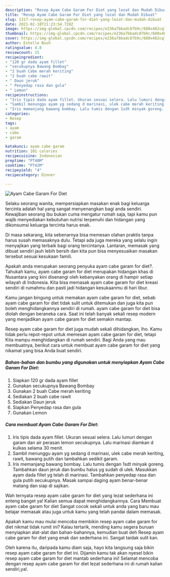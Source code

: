 ```yaml
---
description: "Resep Ayam Cabe Garam For Diet yang lezat dan Mudah Dibuat"
title: "Resep Ayam Cabe Garam For Diet yang lezat dan Mudah Dibuat"
slug: 1317-resep-ayam-cabe-garam-for-diet-yang-lezat-dan-mudah-dibuat
date: 2021-02-18T21:23:54.728Z
image: https://img-global.cpcdn.com/recipes/e236a7bbadc87b9c/680x482cq70/ayam-cabe-garam-for-diet-foto-resep-utama.jpg
thumbnail: https://img-global.cpcdn.com/recipes/e236a7bbadc87b9c/680x482cq70/ayam-cabe-garam-for-diet-foto-resep-utama.jpg
cover: https://img-global.cpcdn.com/recipes/e236a7bbadc87b9c/680x482cq70/ayam-cabe-garam-for-diet-foto-resep-utama.jpg
author: Estelle Bush
ratingvalue: 4.8
reviewcount: 15
recipeingredient:
- "120 gr dada ayam fillet"
- "secukupnya Bawang Bombay"
- "2 buah Cabe merah keriting"
- "2 buah cabe rawit"
- " Daun jeruk"
- " Penyedap rasa dan gula"
- " Lemon"
recipeinstructions:
- "Iris tipis dada ayam fillet. Ukuran sesuai selera. Lalu lumuri dengan garam dan air perasan lemon secukupnya. Lalu marinasi diamkan d kulkas selama 30 menit."
- "Sambil menunggu ayam yg sedang d marinasi, ulek cabe merah keriting, rawit, bawang putih dan tambahkan sedikit garam."
- "Iris memanjang bawang bombay. Lalu tumis dengan 1sdt minyak goreng. Tambahkan daun jeruk dan bumbu halus yg sudah di ulek. Masukkan ayam dada fillet yg telah di marinasi. Tambahkan penyedap rasa dan gula putih secukupnya. Masak sampai daging ayam benar-benar matang dan siap di sajikan."
categories:
- Resep
tags:
- ayam
- cabe
- garam

katakunci: ayam cabe garam 
nutrition: 101 calories
recipecuisine: Indonesian
preptime: "PT40M"
cooktime: "PT42M"
recipeyield: "4"
recipecategory: Dinner

---
```



![Ayam Cabe Garam For Diet](https://img-global.cpcdn.com/recipes/e236a7bbadc87b9c/680x482cq70/ayam-cabe-garam-for-diet-foto-resep-utama.jpg)

Selaku seorang wanita, mempersiapkan masakan enak bagi keluarga tercinta adalah hal yang sangat menyenangkan bagi anda sendiri. Kewajiban seorang ibu bukan cuma mengatur rumah saja, tapi kamu pun wajib menyediakan kebutuhan nutrisi terpenuhi dan hidangan yang dikonsumsi keluarga tercinta harus enak.

Di masa  sekarang, kita sebenarnya bisa memesan olahan praktis tanpa harus susah memasaknya dulu. Tetapi ada juga mereka yang selalu ingin menyajikan yang terbaik bagi orang tercintanya. Lantaran, memasak yang dibuat sendiri jauh lebih bersih dan kita pun bisa menyesuaikan masakan tersebut sesuai kesukaan famili. 



Apakah anda merupakan seorang penyuka ayam cabe garam for diet?. Tahukah kamu, ayam cabe garam for diet merupakan hidangan khas di Nusantara yang kini disenangi oleh kebanyakan orang di hampir setiap wilayah di Indonesia. Kita bisa memasak ayam cabe garam for diet kreasi sendiri di rumahmu dan pasti jadi hidangan kesukaanmu di hari libur.

Kamu jangan bingung untuk memakan ayam cabe garam for diet, sebab ayam cabe garam for diet tidak sulit untuk ditemukan dan juga kita pun boleh menghidangkannya sendiri di rumah. ayam cabe garam for diet bisa diolah dengan beraneka cara. Saat ini telah banyak sekali resep modern yang menjadikan ayam cabe garam for diet semakin mantap.

Resep ayam cabe garam for diet juga mudah sekali dihidangkan, lho. Kamu tidak perlu repot-repot untuk memesan ayam cabe garam for diet, tetapi Kita mampu menghidangkan di rumah sendiri. Bagi Anda yang mau membuatnya, berikut cara untuk membuat ayam cabe garam for diet yang nikamat yang bisa Anda buat sendiri.

<!--inarticleads1-->

##### Bahan-bahan dan bumbu yang digunakan untuk menyiapkan Ayam Cabe Garam For Diet:

1. Siapkan 120 gr dada ayam fillet
1. Gunakan secukupnya Bawang Bombay
1. Gunakan 2 buah Cabe merah keriting
1. Sediakan 2 buah cabe rawit
1. Sediakan  Daun jeruk
1. Siapkan  Penyedap rasa dan gula
1. Gunakan  Lemon




<!--inarticleads2-->

##### Cara membuat Ayam Cabe Garam For Diet:

1. Iris tipis dada ayam fillet. Ukuran sesuai selera. Lalu lumuri dengan garam dan air perasan lemon secukupnya. Lalu marinasi diamkan d kulkas selama 30 menit.
1. Sambil menunggu ayam yg sedang d marinasi, ulek cabe merah keriting, rawit, bawang putih dan tambahkan sedikit garam.
1. Iris memanjang bawang bombay. Lalu tumis dengan 1sdt minyak goreng. Tambahkan daun jeruk dan bumbu halus yg sudah di ulek. Masukkan ayam dada fillet yg telah di marinasi. Tambahkan penyedap rasa dan gula putih secukupnya. Masak sampai daging ayam benar-benar matang dan siap di sajikan.




Wah ternyata resep ayam cabe garam for diet yang lezat sederhana ini enteng banget ya! Kalian semua dapat menghidangkannya. Cara Membuat ayam cabe garam for diet Sangat cocok sekali untuk anda yang baru mau belajar memasak atau juga untuk kamu yang telah pandai dalam memasak.

Apakah kamu mau mulai mencoba membikin resep ayam cabe garam for diet nikmat tidak rumit ini? Kalau tertarik, mending kamu segera buruan menyiapkan alat-alat dan bahan-bahannya, kemudian buat deh Resep ayam cabe garam for diet yang enak dan sederhana ini. Sangat taidak sulit kan. 

Oleh karena itu, daripada kamu diam saja, hayo kita langsung saja bikin resep ayam cabe garam for diet ini. Dijamin kamu tak akan nyesel bikin resep ayam cabe garam for diet mantab sederhana ini! Selamat mencoba dengan resep ayam cabe garam for diet lezat sederhana ini di rumah kalian sendiri,ya!.

